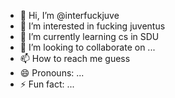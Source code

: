 - 👋 Hi, I’m @interfuckjuve
- 👀 I’m interested in fucking juventus
- 🌱 I’m currently learning cs in SDU
- 💞️ I’m looking to collaborate on ...
- 📫 How to reach me guess
- 😄 Pronouns: ...
- ⚡ Fun fact: ...

<!---
interfuckjuve/interfuckjuve is a ✨ special ✨ repository because its `README.md` (this file) appears on your GitHub profile.
You can click the Preview link to take a look at your changes.
--->
